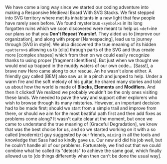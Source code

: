 We have come a long way since we started our coding adventure into making a Responsive Medieval Board With SVG Stacks. We first stepped into SVG territory where met its inhabitants in a new light that few people have rarely seen before. We found mysterious `<symbol>`s in its long forgotten ruins which we soon discovered were meant to help us `<def>`ine our plans so that you **Don't Repeat Yourslef**. They aided us to [improve our organization], and along with proper [Namespacing], lead us to journey through [SVG in style]. We also discovered the true meaning of its hidden `<pattern>`s allowing us to [clip] through parts of the SVG and thus create more [complex shapes] which from then on we could easily recognize thanks to using proper [fragment identifiers]. But just when we thought we would end up trapped in the muddy waters of our own code... [Sass!], a brave new Hero came along to our rescue. An he wasn't alone either. A friendly guy called [BEM] also saw us in a pinch and junped to help. Under a warm fire and the soft melody of his guitar, he shared many stories and told us about how the world is made of **Blocks**, **Elements** and **Modifiers**. And then it clicked! We realized we probably wouldn't be the only ones visiting these lands. We needed to pave the way and support other explorers who wish to browse through its many misteries. However, an important decision had to be made first; should we start from a simple trail and improve from there, or should we aim for the most beatiful path first and then add fixes as problems come along? It wasn't quite clear at the moment, but once we came to understand the true meaning of [Graceful Degradation], we knew that was the best choice for us, and so we started working on it with a so called [modernizr] guy suggested by our friends, `mixin`g in all the tools and knowledge that Sass had so kindly gave us. Our new aid did his job well, but he couln't handle all of our problems. Fortunately, we find out that we could combine what he called its "detects" to achieve the same goal, which finally allowed us to [do things differently when then can't be done the usual way].
